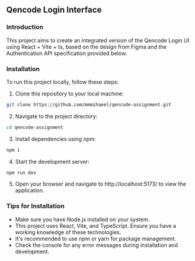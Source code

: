 ## Qencode Login Interface

### Introduction

This project aims to create an integrated version of the Qencode Login UI using React + Vite + ts, based on the design from Figma and the Authentication API specification provided below.

### Installation

To run this project locally, follow these steps:

1. Clone this repository to your local machine:

```bash
git clone https://github.com/mmmihaeel/qencode-assignment.git
```

2. Navigate to the project directory:

```bash
cd qencode-assignment

```

3. Install dependencies using npm:

```bash
npm i
```

4. Start the development server:

```bash
npm run dev
```

5. Open your browser and navigate to http://localhost:5173/ to view the application.

### Tips for Installation

- Make sure you have Node.js installed on your system.
- This project uses React, Vite, and TypeScript. Ensure you have a working knowledge of these technologies.
- It's recommended to use npm or yarn for package management.
- Check the console for any error messages during installation and development.
